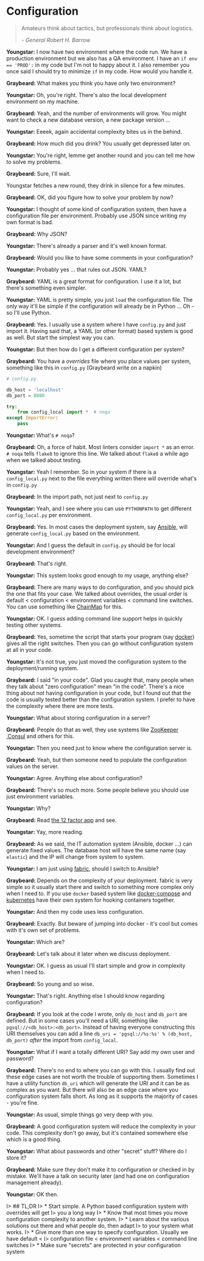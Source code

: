 # Configuration

> Amateurs think about tactics, but professionals think about logistics.
> 
>   *- General Robert H. Barrow*

**Youngstar:** I now have two environment where the code run. We have a
production environment but we also has a QA environment. I have an 
`if env == 'PROD':`  in my code but I'm not to happy about it. I also remember
you once said I should try to minimize `if` in my code. How would you handle it.

**Graybeard:** What makes you think you have only two environment?

**Youngstar:** Oh, you're right. There's also the local development environment
on my machine.

**Graybeard:** Yeah, and the number of environments will grow. You might want to
check a new database version, a new package version ...

**Youngstar:** Eeeek, again accidental complexity bites us in the behind.

**Graybeard:** How much did you drink? You usually get depressed later on.

**Youngstar:** You're right, lemme get another round and you can tell me how to
solve my problems.

**Graybeard:** Sure, I'll wait.

Youngstar fetches a new round, they drink in silence for a few minutes.

**Graybeard:** OK, did you figure how to solve your problem by now?

**Youngstar:** I thought of some kind of configuration system, then have a
configuration file per environment. Probably use JSON since writing my own
format is bad.

**Graybeard:** Why JSON?

**Youngstar:** There's already a parser and it's well known format.

**Graybeard:** Would you like to have some comments in your configuration?

**Youngstar:** Probably yes ... that rules out JSON. YAML?

**Graybeard:** YAML is a great format for configuration. I use it a lot, but
there's something even simpler.

**Youngstar:** YAML is pretty simple, you just `load` the configuration file.
The only way it'll be simple if the configuration will already be in Python ...
Oh - so I'll use Python.

**Graybeard:** Yes. I usually use a system where I have `config.py` and just
import it. Having said that, a YAML (or other format) based system is good as
well. But start the simplest way you can.

**Youngstar:** But then how do I get a different configuration per system?

**Graybeard:** You have a _overrides_ file where you place values per system,
something like this in `config.py` (Graybeard write on a napkin)

```python
# config.py

db_host = 'localhost'
db_port = 8000

try:
    from config_local import *  # noqa
except ImportError:
    pass
```

**Youngstar:** What's `# noqa`?

**Graybeard:** Oh, a force of habit. Most linters consider `import *` as an
error. `# noqa` tells `flake8` to ignore this line. We talked about `flake8` a
while ago when we talked about testing.

**Youngstar:** Yeah I remember. So in your system if there is a
`config_local.py` next to the file everything written there will override what's
in `config.py`

**Graybeard:** In the import path, not just next to `config.py`

**Youngstar:** Yeah, and I see where you can use `PYTHONPATH` to get different
`config_local.py` per environment.

**Graybeard:** Yes. In most cases the deployment system, say [Ansible][ansible],
will generate `config_local.py` based on the environment.

**Youngstar:** And I guess the default in `config.py` should be for local
development environment?

**Graybeard:** That's right.

**Youngstar:** This system looks good enough to my usage, anything else?

**Graybeard:** There are many ways to do configuration, and you should pick the
one that fits your case. We talked about overrides, the usual order is default < configuration < environment variables < command line switches. You can use something like [ChainMap][chmap] for this.

**Youngstar:** OK. I guess adding command line support helps in quickly testing
other systems.

**Graybeard:** Yes, sometime the script that starts your program (say
[docker][docker]) gives all the right switches. Then you can go without
configuration system at all in your code.

**Youngstar:** It's not true, you just moved the configuration system to the
deployment/running system.

**Graybeard:** I said "in your code". Glad you caught that, many people when
they talk about "zero configuration" mean "in the code". There's a nice thing
about not having configuration in your code, but I found out that the code is
usually tested better than the configuration system. I prefer to have the
complexity where there are more tests.

**Youngstar:** What about storing configuration in a server?

**Graybeard:** People do that as well, they use systems like [ZooKeeper][zk]
,[Consul][consul] and others for this.

**Youngstar:** Then you need just to know where the configuration server is.

**Graybeard:** Yeah, but then someone need to populate the configuration values
on the server.

**Youngstar:** Agree. Anything else about configuration?

**Graybeard:** There's so much more.  Some people believe you should use just
environment variables.

**Youngstar:** Why?

**Graybeard:** Read [the 12 factor app][ttfa] and see.

**Youngstar:** Yay, more reading.

**Graybeard:** As we said, the IT automation system (Ansible, docker ...) can
generate fixed values. The database host will have the same name (say `elastic`)
and the IP will change from system to system. 

**Youngstar:** I am just using [fabric][fabric], should I switch to Ansible?

**Graybeard:** Depends on the complexity of your deployment. fabric is very
simple so it usually start there and switch to something more complex only when
I need to. If you use `docker` based system like [docker-compose][dc] and
[kubernetes][kb] have their own system for hooking containers together.

**Youngstar:** And then my code uses less configuration.

**Graybeard:** Exactly. But beware of jumping into docker - it's cool but comes
with it's own set of problems.

**Youngstar:** Which are?

**Graybeard:** Let's talk about it later when we discuss deployment.

**Youngstar:** OK. I guess as usual I'll start simple and grow in complexity
when I need to.

**Graybeard:** So young and so wise.

**Youngstar:** That's right. Anything else I should know regarding configuration?

**Graybeard:** If you look at the code I wrote, only `db_host` and `db_port` are
defined. But in some cases you'll need a URI, something like
`pgsql://<db_host>:<db_port>`. Instead of having everyone constructing this URI
themselves you can add a line `db_uri = 'pgsql://%s:%s' % (db_host, db_port)`
*after* the import from `config_local`.

**Youngstar:** What if I want a totally different URI? Say add my own user and
password?

**Graybeard:** There's no end to where you can go with this. I usually find out
these edge cases are not worth the trouble of supporting them. Sometimes I have
a utility function `db_uri` which will generate the URI and it can be as complex
as you want. But there will also be an edge case where you configuration system
falls short. As long as it supports the majority of cases - you're fine.

**Youngstar:** As usual, simple things go very deep with you.

**Graybeard:** A good configuration system will reduce the complexity in your
code. This complexity don't go away, but it's contained somewhere else which is
a good thing.

**Youngstar:** What about passwords and other "secret" stuff? Where do I store
it?

**Graybeard:** Make sure they don't make it to configuration or checked in by
mistake. We'll have a talk on security later (and had one on configuration
management already).

**Youngstar:** OK then.

I> ## TL;DR
I> * Start simple. A Python based configuration system with overrides will get
I>    you a long way
I> * Know that most times you move configuration complexity to another system.
I> * Learn about the various solutions out there and what people do, then adapt
I>   to your system what works.
I> * Give more than one way to specify configuration. Usually we have default <
I>   configuration file < environment variables < command line switches
I> * Make sure "secrets" are protected in your configuration system

[ansible]: http://www.ansible.com/
[chmap]: https://docs.python.org/3/library/collections.html#collections.ChainMap
[consul]: https://www.consul.io/
[docker]: https://www.docker.com/
[dc]: https://docs.docker.com/compose/
[fabric]: http://www.fabfile.org/
[kb]: http://kubernetes.io/
[ttfa]: http://12factor.net/
[zk]: https://zookeeper.apache.org/
